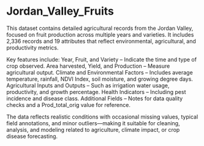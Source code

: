 # Jordan_Valley_Fruits
This dataset contains detailed agricultural records from the Jordan Valley, focused on fruit production across multiple years and varieties. It includes 2,336 records and 19 attributes that reflect environmental, agricultural, and productivity metrics.

Key features include:
Year, Fruit, and Variety – Indicate the time and type of crop observed.
Area harvested, Yield, and Production – Measure agricultural output.
Climate and Environmental Factors – Includes average temperature, rainfall, NDVI Index, soil moisture, and growing degree days.
Agricultural Inputs and Outputs – Such as irrigation water usage, productivity, and growth percentage.
Health Indicators – Including pest incidence and disease class.
Additional Fields – Notes for data quality checks and a Prod_total_orig value for reference.

The data reflects realistic conditions with occasional missing values, typical field annotations, and minor outliers—making it suitable for cleaning, analysis, and modeling related to agriculture, climate impact, or crop disease forecasting.

